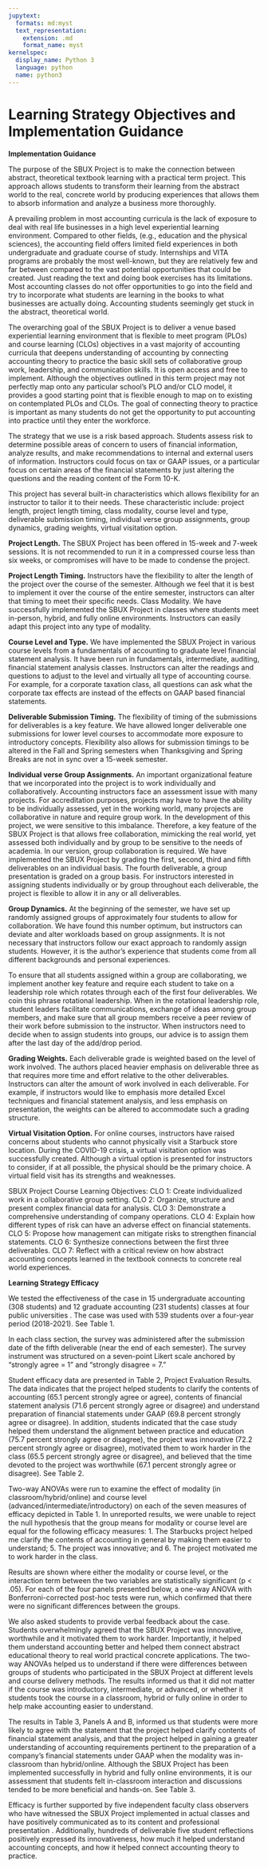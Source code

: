 ```yaml
---
jupytext:
  formats: md:myst
  text_representation:
    extension: .md
    format_name: myst
kernelspec:
  display_name: Python 3
  language: python
  name: python3
---
```


# Learning Strategy Objectives and Implementation Guidance

**Implementation Guidance** 

The purpose of the SBUX Project is to make the connection between abstract, theoretical textbook learning with a practical term project. This approach allows students to transform their learning from the abstract world to the real, concrete world by producing experiences that allows them to absorb information and analyze a business more thoroughly.

A prevailing problem in most accounting curricula is the lack of exposure to deal with real life businesses in a high level experiential learning environment. Compared to other fields, (e.g., education and the physical sciences), the accounting field offers limited field experiences in both undergraduate and graduate course of study. Internships and VITA programs are probably the most well-known, but they are relatively few and far between compared to the vast potential opportunities that could be created. Just reading the text and doing book exercises has its limitations. Most accounting classes do not offer opportunities to go into the field and try to incorporate what students are learning in the books to what businesses are actually doing. Accounting students seemingly get stuck in the abstract, theoretical world. 

The overarching goal of the SBUX Project is to deliver a venue based experiential learning environment that is flexible to meet program (PLOs) and course learning (CLOs) objectives in a vast majority of accounting curricula that deepens understanding of accounting by connecting accounting theory to practice the basic skill sets of collaborative group work, leadership, and communication skills. It is open access and free to implement. Although the objectives outlined in this term project may not perfectly map onto any particular school’s PLO and/or CLO model, it provides a good starting point that is flexible enough to map on to existing on contemplated PLOs and CLOs. The goal of connecting theory to practice is important as many students do not get the opportunity to put accounting into practice until they enter the workforce. 

The strategy that we use is a risk based approach. Students assess risk to determine possible areas of concern to users of financial information, analyze results, and make recommendations to internal and external users of information. Instructors could focus on tax or GAAP issues, or a particular focus on certain areas of the financial statements by just altering the questions and the reading content of the Form 10-K. 

This project has several built-in characteristics which allows flexibility for an instructor to tailor it to their needs. These characteristic include: project length, project length timing, class modality, course level and type, deliverable submission timing, individual verse group assignments, group dynamics, grading weights, virtual visitation option.

**Project Length.** The SBUX Project has been offered in 15-week and 7-week sessions. It is not recommended to run it in a compressed course less than six weeks, or compromises will have to be made to condense the project. 

**Project Length Timing.** Instructors have the flexibility to alter the length of the project over the course of the semester. Although we feel that it is best to implement it over the course of the entire semester, instructors can alter that timing to meet their specific needs. 
Class Modality. We have successfully implemented the SBUX Project in classes where students meet in-person, hybrid, and fully online environments. Instructors can easily adapt this project into any type of modality.

**Course Level and Type.** We have implemented the SBUX Project in various course levels from a fundamentals of accounting to graduate level financial statement analysis. It have been run in fundamentals, intermediate, auditing, financial statement analysis classes. Instructors can alter the readings and questions to adjust to the level and virtually all type of accounting course. For example, for a corporate taxation class, all questions can ask what the corporate tax effects are instead of the effects on GAAP based financial statements.

**Deliverable Submission Timing.** The flexibility of timing of the submissions for deliverables is a key feature. We have allowed longer deliverable one submissions for lower level courses to accommodate more exposure to introductory concepts. Flexibility also allows for submission timings to be altered in the Fall and Spring semesters when Thanksgiving and Spring Breaks are not in sync over a 15-week semester.

**Individual verse Group Assignments.** An important organizational feature that we incorporated into the project is to work individually and collaboratively. Accounting instructors face an assessment issue with many projects. For accreditation purposes, projects may have to have the ability to be individually assessed, yet in the working world, many projects are collaborative in nature and require group work. In the development of this project, we were sensitive to this imbalance. Therefore, a key feature of the SBUX Project is that allows free collaboration, mimicking the real world, yet assessed both individually and by group to be sensitive to the needs of academia. In our version, group collaboration is required. We have implemented the SBUX Project by grading the first, second, third and fifth deliverables on an individual basis. The fourth deliverable, a group presentation is graded on a group basis. For instructors interested in assigning students individually or by group throughout each deliverable, the project is flexible to allow it in any or all deliverables.

**Group Dynamics.** At the beginning of the semester, we have set up randomly assigned groups of approximately four students to allow for collaboration. We have found this number optimum, but instructors can deviate and alter workloads based on group assignments. It is not necessary that instructors follow our exact approach to randomly assign students. However, it is the author’s experience that students come from all different backgrounds and personal experiences. 

To ensure that all students assigned within a group are collaborating, we implement another key feature and require each student to take on a leadership role which rotates through each of the first four deliverables. We coin this phrase rotational leadership. When in the rotational leadership role, student leaders facilitate communications, exchange of ideas among group members, and make sure that all group members receive a peer review of their work before submission to the instructor. When instructors need to decide when to assign students into groups, our advice is to assign them after the last day of the add/drop period. 

**Grading Weights.** Each deliverable grade is weighted based on the level of work involved. The authors placed heavier emphasis on deliverable three as that requires more time and effort relative to the other deliverables. Instructors can alter the amount of work involved in each deliverable. For example, if instructors would like to emphasis more detailed Excel techniques and financial statement analysis, and less emphasis on presentation, the weights can be altered to accommodate such a grading structure.

**Virtual Visitation Option.** For online courses, instructors have raised concerns about students who cannot physically visit a Starbuck store location. During the COVID-19 crisis, a virtual visitation option was successfully created. Although a virtual option is presented for instructors to consider, if at all possible, the physical should be the primary choice. A virtual field visit has its strengths and weaknesses. 

SBUX Project Course Learning Objectives:
CLO 1:	Create individualized work in a collaborative group setting.
CLO 2:	Organize, structure and present complex financial data for analysis.
CLO 3:	Demonstrate a comprehensive understanding of company operations.
CLO 4:	Explain how different types of risk can have an adverse effect on financial statements. 
CLO 5:	Propose how management can mitigate risks to strengthen financial statements. 
CLO 6:	Synthesize connections between the first three deliverables. 
CLO 7:	Reflect with a critical review on how abstract accounting concepts learned in the textbook connects to concrete real world experiences. 

**Learning Strategy Efficacy**

We tested the effectiveness of the case in 15 undergraduate accounting (308 students) and 12 graduate accounting (231 students) classes at four public universities . The case was used with 539 students over a four-year period (2018-2021). See Table 1. 

In each class section, the survey was administered after the submission date of the fifth deliverable (near the end of each semester). The survey instrument was structured on a seven-point Likert scale anchored by “strongly agree = 1” and “strongly disagree = 7.”

Student efficacy data are presented in Table 2, Project Evaluation Results. The data indicates that the project helped students to clarify the contents of accounting (65.1 percent strongly agree or agree), contents of financial statement analysis (71.6 percent strongly agree or disagree) and understand preparation of financial statements under GAAP (69.8 percent strongly agree or disagree). In addition, students indicated that the case study helped them understand the alignment between practice and education (75.7 percent strongly agree or disagree), the project was innovative (72.2 percent strongly agree or disagree), motivated them to work harder in the class (65.5 percent strongly agree or disagree), and believed that the time devoted to the project was worthwhile (67.1 percent strongly agree or disagree). See Table 2.

Two-way ANOVAs were run to examine the effect of modality (in classroom/hybrid/online) and course level (advanced/intermediate/introductory) on each of the seven measures of efficacy depicted in Table 1. In unreported results, we were unable to reject the null hypothesis that the group means for modality or course level are equal for the following efficacy measures: 1. The Starbucks project helped me clarify the contents of accounting in general by making them easier to understand; 5. The project was innovative; and 6. The project motivated me to work harder in the class.

Results are shown where either the modality or course level, or the interaction term between the two variables are statistically significant (p < .05). For each of the four panels presented below, a one-way ANOVA with Bonferroni-corrected post-hoc tests were run, which confirmed that there were no significant differences between the groups.

We also asked students to provide verbal feedback about the case. Students overwhelmingly agreed that the SBUX Project was innovative, worthwhile and it motivated them to work harder. Importantly, it helped them understand accounting better and helped them connect abstract educational theory to real world practical concrete applications. The two-way ANOVAs helped us to understand if there were differences between groups of students who participated in the SBUX Project at different levels and course delivery methods. The results informed us that it did not matter if the course was introductory, intermediate, or advanced, or whether it students took the course in a classroom, hybrid or fully online in order to help make accounting easier to understand. 

The results in Table 3, Panels A and B, informed us that students were more likely to agree with the statement that the project helped clarify contents of financial statement analysis, and that the project helped in gaining a greater understanding of accounting requirements pertinent to the preparation of a company’s financial statements under GAAP when the modality was in-classroom than hybrid/online. Although the SBUX Project has been implemented successfully in hybrid and fully online environments, it is our assessment that students felt in-classroom interaction and discussions tended to be more beneficial and hands-on. See Table 3.

Efficacy is further supported by five independent faculty class observers who have witnessed the SBUX Project implemented in actual classes and have positively communicated as to its content and professional presentation . Additionally, hundreds of deliverable five student reflections positively expressed its innovativeness, how much it helped understand accounting concepts, and how it helped connect accounting theory to practice.